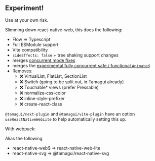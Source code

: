 ## Experiment!

Use at your own risk.

Slimming down react-native-web, this does the following:

- Flow => Typescript
- Full ESModule support
- Vite compatibility
- `sideEffects: false` + tree shaking support changes
- merges [concurrent mode fixes](https://github.com/necolas/react-native-web/pull/2330)
- merges the [experimental fully concurrent safe / functional `Animated`](https://github.com/facebook/react-native/blob/main/Libraries/Animated/createAnimatedComponent_EXPERIMENTAL.js)
- Removes:
  - ❌ VirtualList, FlatList, SectionList
  - ❌ Switch (going to be split out, in Tamagui already)
  - ❌ Touchable* views (prefer Pressable)
  - ❌ normalize-css-color
  - ❌ inline-style-prefixer
  - ❌ create-react-class

`@tamagui/next-plugin` and `@tamagui/vite-plugin` have an option `useReactNativeWebLite` to help automatically setting this up.

With webpack:

Alias the following

- react-native-web$ => react-native-web-lite
- react-native-svg => @tamagui/react-native-svg
